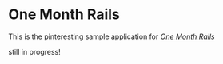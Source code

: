 # One Month Rails

This is the pinteresting sample application for [*One Month Rails*](http://onemonthrails.com)

still in progress!